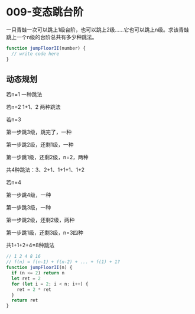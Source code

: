 # 009-变态跳台阶

一只青蛙一次可以跳上1级台阶，也可以跳上2级……它也可以跳上n级。求该青蛙跳上一个n级的台阶总共有多少种跳法。

```js
function jumpFloorII(number) {
  // write code here
}
```

## 动态规划

若n=1 一种跳法

若n=2 1+1、2 两种跳法

若n=3

  第一步跳3级，跳完了，一种

  第一步跳2级，还剩1级，一种

  第一步跳1级，还剩2级，n=2，两种

  共4种跳法：3、2+1、1+1+1、1+2

若n=4

  第一步跳4级，一种

  第一步跳3级，一种

  第一步跳2级，还剩2级，两种

  第一步跳1级，还剩3级，n=3四种

  共1+1+2+4=8种跳法

```js
// 1 2 4 8 16
// f(n) = f(n-1) + f(n-2) + ... + f(1) + 1?
function jumpFloorII(n) {
  if (n <= 2) return n
  let ret = 2
  for (let i = 2; i < n; i++) {
    ret = 2 * ret
  }
  return ret
}
```
